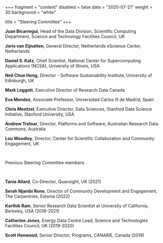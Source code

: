 +++
fragment = "content"
disabled = false
date = "2020-07-21"
weight = 30
background = "white"

title = "Steering Committee"
+++

**Juan Bicarregui**, Head of the Data Division, Scientific Computing Department, Science and Technology Facilities Council, UK

**Joris van Eijnatten**, General Director, Netherlands eScience Center, Netherlands

**Daniel S. Katz**, Chief Scientist, National Center for Supercomputing Applications (NCSA), University of Illinois, USA

**Neil Chue Hong**, Director - Software Sustainability Institute, University of Edinburgh, UK

**Mark Leggott**, Executive Director of Research Data Canada 

**Eva Mendez**, Associate Professor, Universidad Carlos III de Madrid, Spain

**Chris Mentzel**, Executive Director, Data Sciences, Stanford Data Science Initiative, Stanford University, USA

**Andrew Treloar**, Director,  Platforms and Software, Australian Research Data Commons, Australia

**Lou Woodley**, Director, Center for Scientific Collaboration and Community Engagement, UK 

<p>&nbsp;</p>
Previous Steering Committee members:
<p>&nbsp;</p>

**Tania Allard**, Co-Director, Quansight, UK (2021)

**Serah Njambi Rono**, Director of Community Development and Engagement, The Carpentries, Estonia (2022)

**Karthik Ram**, Senior Research Data Scientist at University of California, Berkeley, USA (2019-2021)

**Catherine Jones**, Energy Data Centre Lead, Science and Technologies Facilities Council, UK (2019-2020)

**Scott Henwood**, Senior Director, Programs, CANARIE, Canada (2019)





